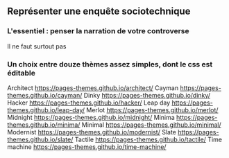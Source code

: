 ## Représenter une enquête sociotechnique

### L'essentiel : penser la narration de votre controverse

Il ne faut surtout pas 

### Un choix entre douze thèmes assez simples, dont le css est éditable

  Architect https://pages-themes.github.io/architect/
  Cayman https://pages-themes.github.io/cayman/
  Dinky https://pages-themes.github.io/dinky/
  Hacker https://pages-themes.github.io/hacker/
  Leap day https://pages-themes.github.io/leap-day/
  Merlot https://pages-themes.github.io/merlot/
  Midnight https://pages-themes.github.io/midnight/
  Minima https://pages-themes.github.io/minima/
  Minimal https://pages-themes.github.io/minimal/
  Modernist https://pages-themes.github.io/modernist/
  Slate https://pages-themes.github.io/slate/
  Tactile https://pages-themes.github.io/tactile/
  Time machine https://pages-themes.github.io/time-machine/
